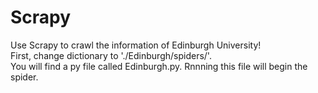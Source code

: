# Scrapy
Use Scrapy to crawl the information of Edinburgh University!<br/>
First, change dictionary to './Edinburgh/spiders/'.<br/>
You will find a py file called Edinburgh.py. Rnnning this file will begin the spider.
